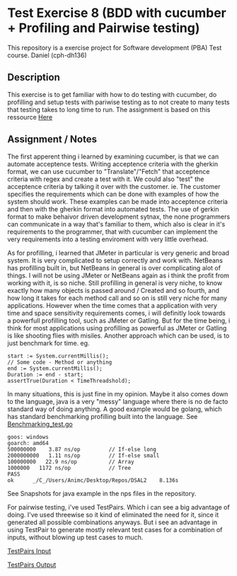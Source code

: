 # Test Exercise 8 (BDD with cucumber + Profiling and Pairwise testing)
This repository is a exercise project for Software development (PBA) Test course. Daniel (cph-dh136)

## Description
This exercise is to get familiar with how to do testing with cucumber, do profilling and setup tests with pariwise testing as to not create to many tests that testing takes to long time to run. The assignment is based on this ressource [Here](https://github.com/datsoftlyngby/soft2018spring-test-teaching-material/blob/master/slides/Cucumber.pdf)

## Assignment / Notes
The first apperent thing i learned by examining cucumber, is that we can automate acceptence tests. Writing acceptence criteria with the gherkin format, we can use cucumber to "Translate"/"Fetch" that acceptence criteria with regex and create a test with it. We could also "test" the acceptence criteria by talking it over with the customer. ie. The customer specifies the requirements which can be done with examples of how the system should work. These examples can be made into acceptence criteria and then with the gherkin format into automated tests. The use of gerkin format to make behaivor driven development sytnax, the none programmers can communicate in a way that's familiar to them, which also is clear in it's requirements to the programmer, that with cucumber can implement the very requirements into a testing enviroment with very little overhead.

As for profilling, i learned that JMeter in particular is very generic and broad system. It is very complicated to setup correctly and work with. NetBeans has profilling built in, but NetBeans in general is over complicating alot of things. I will not be using JMeter or NetBeans again as i think the profit from working with it, is so niche. Still profilling in general is very niche, to know exactly how many objects is passed around / Created and so fourth, and how long it takes for each method call and so on is still very niche for many applications. However when the time comes that a application with very time and space sensitivity requirements comes, i will definitly look towards a powerfull profilling tool, such as JMeter or Gatling. But for the time being, i think for most applications using profilling as powerful as JMeter or Gatling is like shooting flies with misiles. Another approach which can be used, is to just benchmark for time. eg. 


    start := System.currentMillis();
    // Some code - Method or anything
    end := System.currentMillis();
    Duration := end - start;
    assertTrue(Duration < TimeThreadshold);

In many situations, this is just fine in my opinion. Maybe it also comes down to the language, java is a very "messy" language where there is no de facto standard way of doing anything. A good example would be golang, which has standard benchmarking profilling built into the language. See [Benchmarking_test.go](https://github.com/DanielHauge/DSAL2/blob/master/Benchmarking_test.go)

    
    goos: windows
    goarch: amd64
    500000000	 3.87 ns/op			// If-else long
    2000000000	 1.11 ns/op			// If-else small
    100000000	22.9 ns/op 			// Array
    1000000	  1172 ns/op   			// Tree
    PASS
    ok  	_/C_/Users/Animc/Desktop/Repos/DSAL2	8.136s

See Snapshots for java example in the nps files in the repository.

For pairwise testing, i've used TestPairs. Which i can see a big advantage of doing. I've used threewise so it kind of eliminated the need for it, since it generated all possible combinations anyways. But i see an advantage in using TestPair to generate mostly relevant test cases for a combination of inputs, without blowing up test cases to much.

[TestPairs Input]()

[TestPairs Output]()
